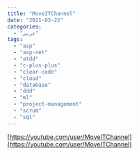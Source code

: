 ```yaml
---
title: "MoveITChannel"
date: "2021-03-22"
categories:
  - "عربي"
tags:
  - "asp"
  - "asp-net"
  - "atdd"
  - "c-plus-plus"
  - "clear-code"
  - "cloud"
  - "database"
  - "ddd"
  - "ml"
  - "project-management"
  - "scrum"
  - "sql"
---
```


[https://youtube.com/user/MoveITChannel](https://youtube.com/user/MoveITChannel)
